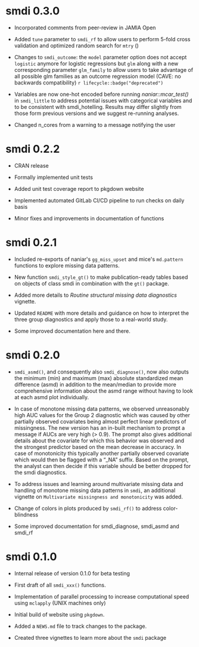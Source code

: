 # smdi 0.3.0

* Incorporated comments from peer-review in JAMIA Open

* Added `tune` parameter to `smdi_rf` to allow users to perform 5-fold cross validation and optimized random search for `mtry` ()

* Changes to `smdi_outcome`: the `model` parameter option does not accept `logistic` anymore for logistic regressions but `glm` along with a new corresponding parameter `glm_family` to allow users to take advantage of all possible glm families as an outcome regression model (CAVE: no backwards compatibility) `r lifecycle::badge("deprecated")`

* Variables are now one-hot encoded before running *naniar::mcar_test()* in `smdi_little` to address potential issues with categorical variables and to be consistent with smdi_hotelling. Results may differ slightly from those form previous versions and we suggest re-running analyses.

* Changed n_cores from a warning to a message notifying the user

# smdi 0.2.2

* CRAN release 

* Formally implemented unit tests

* Added unit test coverage report to pkgdown website

* Implemented automated GitLab CI/CD pipeline to run checks on daily basis

* Minor fixes and improvements in documentation of functions


# smdi 0.2.1

* Included re-exports of naniar's `gg_miss_upset` and mice's `md.pattern` functions to explore missing data patterns.

* New function `smdi_style_gt()` to make publication-ready tables based on objects of class smdi in combination with the `gt()` package.

* Added more details to *Routine structural missing data diagnostics* vignette.

* Updated `README` with more details and guidance on how to interpret the three group diagnostics and apply those to a real-world study.

* Some improved documentation here and there.

# smdi 0.2.0

* `smdi_asmd()`, and consequently also `smdi_diagnose()`, now also outputs the minimum (min) and maximum (max) absolute standardized mean difference (asmd) in addition to the mean/median to provide more comprehensive information about the asmd range without having to look at each asmd plot individually.

* In case of monotone missing data patterns, we observed unreasonably high AUC values for the Group 2 diagnostic which was caused by other partially observed covariates being almost perfect linear predictors of missingness. The new version has an in-built mechanism to prompt a message if AUCs are very high (> 0.9). The prompt also gives additional details about the covariate for which this behavior was observed and the strongest predictor based on the mean decrease in accuracy. In case of monotonicity this typically another partially observed covariate which would then be flagged with a “_NA” suffix. Based on the prompt, the analyst can then decide if this variable should be better dropped for the smdi diagnostics.

* To address issues and learning around multivariate missing data and handling of monotone missing data patterns in `smdi`, an additional vignette on `Multivariate missingness and monotonicity` was added.

* Change of colors in plots produced by `smdi_rf()` to address color-blindness

* Some improved documentation for smdi_diagnose, smdi_asmd and smdi_rf

# smdi 0.1.0

* Internal release of version 0.1.0 for beta testing

* First draft of all `smdi_xxx()` functions.

* Implementation of parallel processing to increase computational speed using `mclapply` (UNIX machines only)

* Initial build of website using `pkgdown`.

* Added a `NEWS.md` file to track changes to the package.

* Created three vignettes to learn more about the `smdi` package


